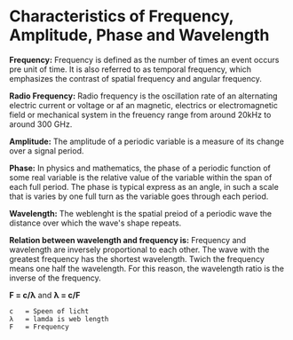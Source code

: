 # Characteristics of Frequency, Amplitude, Phase and Wavelength

**Frequency:** Frequency is defined as the number of times an event occurs pre unit of time. It is also referred to as temporal frequency, which emphasizes the contrast of spatial frequency and angular frequency.

**Radio Frequency:** Radio frequency is the oscillation rate of an alternating electric current or voltage or af an magnetic, electrics or electromagnetic field or mechanical system in the freuency range from around 20kHz to around 300 GHz.

**Amplitude:** The amplitude of a periodic variable is a measure of its change over a signal period.

**Phase:** In physics and mathematics, the phase of a periodic function of some real variable is the relative value of the variable within the span of each full period. The phase is typical express as an angle, in such a scale that is varies by one full turn as the variable goes through each period.

**Wavelength:** The weblenght is the spatial preiod of a periodic wave the distance over which the wave's shape repeats.


**Relation between wavelength and frequency is:** Frequency and wavelength are inversely proportional to each other. The wave with the greatest frequency has the shortest wavelength. Twich the frequency means one half the wavelength. For this reason, the wavelength ratio is the inverse of the frequency.

**F = c/λ** and **λ = c/F**

```
c 	= Speen of licht
λ	= lamda is web length
F	= Frequency
```